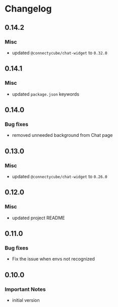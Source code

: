 # Changelog

## 0.14.2

### Misc

- updated `@connectycube/chat-widget` to `0.32.0`

## 0.14.1

### Misc

- updated `package.json` keywords

## 0.14.0

### Bug fixes

- removed unneeded background from Chat page

## 0.13.0

### Misc

- updated `@connectycube/chat-widget` to `0.26.0`

## 0.12.0

### Misc

- updated project README

## 0.11.0

### Bug fixes

- Fix the issue when envs not recognized

## 0.10.0

### Important Notes

- initial version
